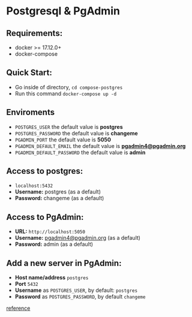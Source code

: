 # Postgresql & PgAdmin

## Requirements:
  * docker >= 17.12.0+
  * docker-compose

## Quick Start:
  * Go inside of directory, `cd compose-postgres`
  * Run this command `docker-compose up -d`

## Enviroments
  * `POSTGRES_USER` the default value is **postgres**
  * `POSTGRES_PASSWORD` the default value is **changeme**
  * `PGADMIN_PORT` the default value is **5050**
  * `PGADMIN_DEFAULT_EMAIL` the default value is **pgadmin4@pgadmin.org**
  * `PGADMIN_DEFAULT_PASSWORD` the default value is **admin**

## Access to postgres: 
  * `localhost:5432`
  * **Username:** postgres (as a default)
  * **Password:** changeme (as a default)

## Access to PgAdmin: 
  * **URL:** `http://localhost:5050`
  * **Username:** pgadmin4@pgadmin.org (as a default)
  * **Password:** admin (as a default)

## Add a new server in PgAdmin:
  * **Host name/address** `postgres`
  * **Port** `5432`
  * **Username** as `POSTGRES_USER`, by default: `postgres`
  * **Password** as `POSTGRES_PASSWORD`, by default `changeme`

[reference](https://github.com/khezen/compose-postgres/pull/23/files)
